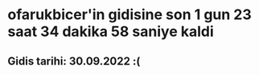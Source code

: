 # ofarukbicer'in gidisine son 1 gun 23 saat 34 dakika 58 saniye kaldi

## Gidis tarihi: 30.09.2022 :(